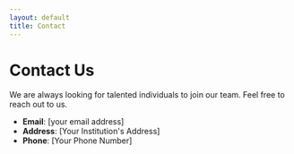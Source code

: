 ```yaml
---
layout: default
title: Contact
---
```


# Contact Us

We are always looking for talented individuals to join our team. Feel free to reach out to us.

- **Email**: [your email address]
- **Address**: [Your Institution's Address]
- **Phone**: [Your Phone Number]

